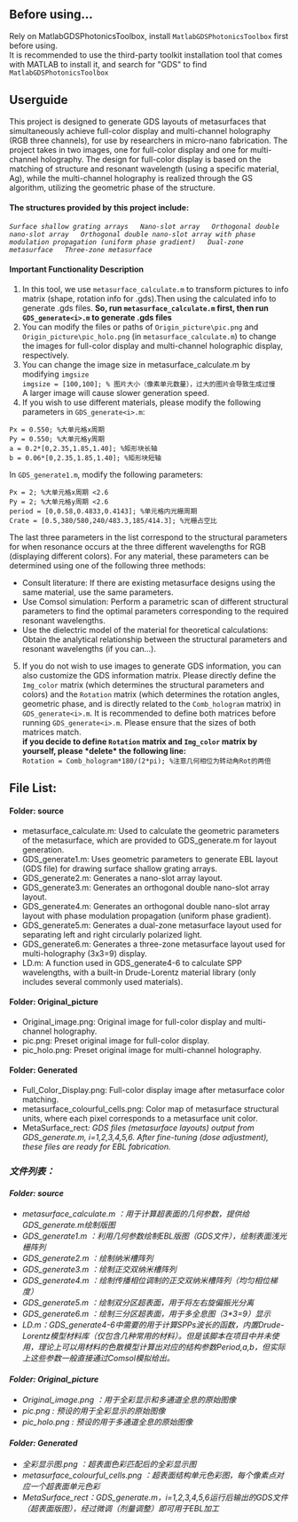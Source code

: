 ## Before using...
Rely on MatlabGDSPhotonicsToolbox, install `MatlabGDSPhotonicsToolbox` first before using.  
It is recommended to use the third-party toolkit installation tool that comes with MATLAB to install it, and search for "GDS" to find `MatlabGDSPhotonicsToolbox`  
## Userguide
This project is designed to generate GDS layouts of metasurfaces that simultaneously achieve full-color display and multi-channel holography (RGB three channels), for use by researchers in micro-nano fabrication. The project takes in two images, one for full-color display and one for multi-channel holography. The design for full-color display is based on the matching of structure and resonant wavelength (using a specific material, Ag), while the multi-channel holography is realized through the GS algorithm, utilizing the geometric phase of the structure.  
#### The structures provided by this project include:  
*``Surface shallow grating arrays  
Nano-slot array  
Orthogonal double nano-slot array  
Orthogonal double nano-slot array with phase modulation propagation (uniform phase gradient)  
Dual-zone metasurface  
Three-zone metasurface``*
#### Important Functionality Description  
1. In this tool, we use `metasurface_calculate.m` to transform pictures to info matrix (shape, rotation info for .gds).Then using the calculated info to generate .gds files.
**So, run `metasurface_calculate.m` first, then run `GDS_generate<i>.m` to generate .gds files**
2. You can modify the files or paths of `Origin_picture\pic.png` and `Origin_picture\pic_holo.png` (in `metasurface_calculate.m`) to change the images for full-color display and multi-channel holographic display, respectively.
3. You can change the image size in metasurface_calculate.m by modifying `imgsize`  
`imgsize = [100,100]; % 图片大小（像素单元数量），过大的图片会导致生成过慢`  
A larger image will cause slower generation speed.
4. If you wish to use different materials, please modify the following parameters in `GDS_generate<i>.m`:
```
Px = 0.550; %大单元格x周期
Py = 0.550; %大单元格y周期
a = 0.2*[0,2.35,1.85,1.40]; %矩形块长轴
b = 0.06*[0,2.35,1.85,1.40]; %矩形块短轴
```
In `GDS_generate1.m`, modify the following parameters:
```
Px = 2; %大单元格x周期 <2.6
Py = 2; %大单元格y周期 <2.6
period = [0,0.58,0.4833,0.4143]; %单元格内光栅周期 
Crate = [0.5,380/580,240/483.3,185/414.3]; %光栅占空比
```
The last three parameters in the list correspond to the structural parameters for when resonance occurs at the three different wavelengths for RGB (displaying different colors). For any material, these parameters can be determined using one of the following three methods:  
- Consult literature: If there are existing metasurface designs using the same material, use the same parameters.  
- Use Comsol simulation: Perform a parametric scan of different structural parameters to find the optimal parameters corresponding to the required resonant wavelengths.  
- Use the dielectric model of the material for theoretical calculations: Obtain the analytical relationship between the structural parameters and resonant wavelengths (if you can...).

5. If you do not wish to use images to generate GDS information, you can also customize the GDS information matrix. Please directly define the `Img_color` matrix (which determines the structural parameters and colors) and the `Rotation` matrix (which determines the rotation angles, geometric phase, and is directly related to the `Comb_hologram` matrix) in `GDS_generate<i>.m`. It is recommended to define both matrices before running `GDS_generate<i>.m`. Please ensure that the sizes of both matrices match.  
**if you decide to define `Rotation` matrix and `Img_color` matrix by yourself, please \*delete\* the following line:**  
`Rotation = Comb_hologram*180/(2*pi); %注意几何相位为转动角Rot的两倍`
## File List:  
#### Folder: source  
- metasurface_calculate.m: Used to calculate the geometric parameters of the metasurface, which are provided to GDS_generate.m for layout generation.  
- GDS_generate1.m: Uses geometric parameters to generate EBL layout (GDS file) for drawing surface shallow grating arrays.  
- GDS_generate2.m: Generates a nano-slot array layout.  
- GDS_generate3.m: Generates an orthogonal double nano-slot array layout.  
- GDS_generate4.m: Generates an orthogonal double nano-slot array layout with phase modulation propagation (uniform phase gradient).  
- GDS_generate5.m: Generates a dual-zone metasurface layout used for separating left and right circularly polarized light.  
- GDS_generate6.m: Generates a three-zone metasurface layout used for multi-holography (3x3=9) display.  
- LD.m: A function used in GDS_generate4-6 to calculate SPP wavelengths, with a built-in Drude-Lorentz material library (only includes several commonly used materials).  

#### Folder: Original_picture  
- Original_image.png: Original image for full-color display and multi-channel holography.  
- pic.png: Preset original image for full-color display.  
- pic_holo.png: Preset original image for multi-channel holography.  

#### Folder: Generated  
- Full_Color_Display.png: Full-color display image after metasurface color matching.  
- metasurface_colourful_cells.png: Color map of metasurface structural units, where each pixel corresponds to a metasurface unit color.  
- MetaSurface_rect<i>: GDS files (metasurface layouts) output from GDS_generate<i>.m, i=1,2,3,4,5,6. After fine-tuning (dose adjustment), these files are ready for EBL fabrication.  

### 文件列表：  
#### Folder: source  
- metasurface_calculate.m ：用于计算超表面的几何参数，提供给GDS_generate.m绘制版图  
- GDS_generate1.m ：利用几何参数绘制EBL版图（GDS文件），绘制表面浅光栅阵列  
- GDS_generate2.m ：绘制纳米槽阵列  
- GDS_generate3.m ：绘制正交双纳米槽阵列  
- GDS_generate4.m ：绘制传播相位调制的正交双纳米槽阵列（均匀相位梯度）  
- GDS_generate5.m ：绘制双分区超表面，用于将左右旋偏振光分离  
- GDS_generate6.m ：绘制三分区超表面，用于多全息图（3*3=9）显示
- LD.m：GDS_generate4-6中需要的用于计算SPPs波长的函数，内置Drude-Lorentz模型材料库（仅包含几种常用的材料）。但是该脚本在项目中并未使用，理论上可以用材料的色散模型计算出对应的结构参数Period,a,b，但实际上这些参数一般直接通过Comsol模拟给出。  
#### Folder: Original_picture  
- Original_image.png ：用于全彩显示和多通道全息的原始图像  
- pic.png : 预设的用于全彩显示的原始图像  
- pic_holo.png : 预设的用于多通道全息的原始图像  
#### Folder: Generated  
- 全彩显示图.png ：超表面色彩匹配后的全彩显示图  
- metasurface_colourful_cells.png ：超表面结构单元色彩图，每个像素点对应一个超表面单元色彩  
- MetaSurface_rect<i>：GDS_generate<i>.m，i=1,2,3,4,5,6运行后输出的GDS文件（超表面版图），经过微调（剂量调整）即可用于EBL加工  

